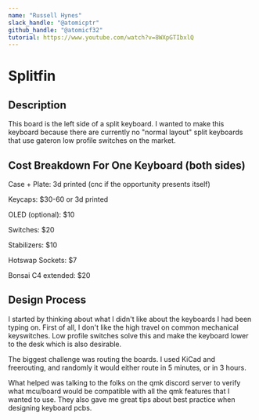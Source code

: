 ```yaml
---
name: "Russell Hynes"
slack_handle: "@atomicptr"
github_handle: "@atomicf32"
tutorial: https://www.youtube.com/watch?v=8WXpGTIbxlQ
---
```


# Splitfin

<!-- Describe your board in 2-3 sentences. What are you making? What will it do? -->
## Description
This board is the left side of a split keyboard. I wanted to make this keyboard because there are currently no "normal layout" split keyboards that use gateron low profile switches on the market.
<!-- How much is it going to cost? -->
## Cost Breakdown For One Keyboard (both sides)
Case + Plate: 3d printed (cnc if the opportunity presents itself)

Keycaps: $30-60 or 3d printed

OLED (optional): $10

Switches: $20

Stabilizers: $10

Hotswap Sockets: $7

Bonsai C4 extended: $20 
<!-- Tell us a little bit about your design process. What were some challenges? What helped? ***Totally optional*** -->
## Design Process
I started by thinking about what I didn't like about the keyboards I had been typing on. First of all, I don't like the high travel on common mechanical keyswitches. Low profile switches solve this and make the keyboard lower to the desk which is also desirable.

The biggest challenge was routing the boards. I used KiCad and freerouting, and randomly it would either route in 5 minutes, or in 3 hours.

What helped was talking to the folks on the qmk discord server to verify what mcu/board would be compatible with all the qmk features that I wanted to use. They also gave me great tips about best practice when designing keyboard pcbs.